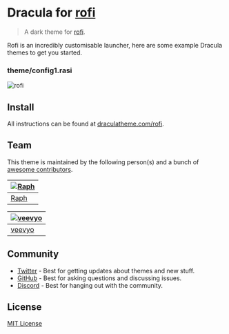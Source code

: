 # Dracula for [rofi](https://github.com/davatorium/rofi)

> A dark theme for [rofi](https://github.com/davatorium/rofi).

Rofi is an incredibly customisable launcher, here are some example Dracula themes to get you started.

### theme/config1.rasi
![rofi](https://github.com/veevyo/dracula-rofi/assets/41368076/ffa13c54-3c89-49ca-8436-6bfca3434f64)

## Install

All instructions can be found at [draculatheme.com/rofi](https://draculatheme.com/rofi).

## Team

This theme is maintained by the following person(s) and a bunch of [awesome contributors](https://github.com/dracula/rofi/graphs/contributors).

| [![Raph](https://avatars2.githubusercontent.com/u/28673457?s=70)](https://github.com/RaphGL) |
| -------------------------------------------------------------------------------------------- |
| [Raph](https://github.com/RaphGL)                                                            |

| [![veevyo](https://avatars2.githubusercontent.com/u/veevyo)](https://github.com/veevyo) |
| -------------------------------------------------------------------------------------------- |
| [veevyo](https://github.com/veevyo)                                                            |


## Community

- [Twitter](https://twitter.com/draculatheme) - Best for getting updates about themes and new stuff.
- [GitHub](https://github.com/dracula/dracula-theme/discussions) - Best for asking questions and discussing issues.
- [Discord](https://draculatheme.com/discord-invite) - Best for hanging out with the community.

## License

[MIT License](./LICENSE)
